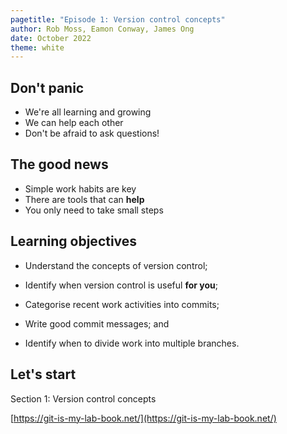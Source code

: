 ```yaml
---
pagetitle: "Episode 1: Version control concepts"
author: Rob Moss, Eamon Conway, James Ong
date: October 2022
theme: white
---
```


## Don't panic

- We're all learning and growing
- We can help each other
- Don't be afraid to ask questions!

## The good news

- Simple work habits are key
- There are tools that can **help**
- You only need to take small steps

## Learning objectives

- Understand the concepts of version control;

- Identify when version control is useful **for you**;

- Categorise recent work activities into commits;

- Write good commit messages; and

- Identify when to divide work into multiple branches.

## Let's start

Section 1: Version control concepts

[https://git-is-my-lab-book.net/](https://git-is-my-lab-book.net/)
